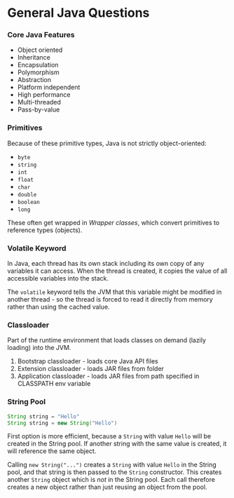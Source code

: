 # General Java Questions
### Core Java Features
- Object oriented
- Inheritance
- Encapsulation
- Polymorphism
- Abstraction
- Platform independent
- High performance
- Multi-threaded
- Pass-by-value

### Primitives
Because of these primitive types, Java is not strictly object-oriented:

- `byte`
- `string`
- `int`
- `float`
- `char`
- `double`
- `boolean`
- `long`

These often get wrapped in *Wrapper classes*, which convert primitives to reference types (objects).

### Volatile Keyword
In Java, each thread has its own stack including its own copy of any variables it can access. When the thread is created, it copies the value of all accessible variables into the stack.

The `volatile` keyword tells the JVM that this variable might be modified in another thread - so the thread is forced to read it directly from memory rather than using the cached value.

### Classloader
Part of the runtime environment that loads classes on demand (lazily loading) into the JVM. 
1) Bootstrap classloader - loads core Java API files
2) Extension classloader - loads JAR files from folder
3) Application classloader - loads JAR files from path specified in CLASSPATH env variable

### String Pool
```java
String string = "Hello"
String string = new String("Hello")
```

First option is more efficient, because a `String` with value `Hello` will be created in the String pool. If another string with the same value is created, it will reference the same object.

Calling `new String("...")` creates a `String` with value `Hello` in the String pool, and that string is then passed to the `String` constructor. This creates another `String` object which is _not_ in the String pool. Each call therefore creates a new object rather than just reusing an object from the pool.

